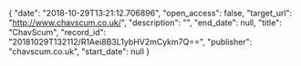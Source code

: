 {
  "date": "2018-10-29T13:21:12.706896", 
  "open_access": false, 
  "target_url": "http://www.chavscum.co.uk/", 
  "description": "", 
  "end_date": null, 
  "title": "ChavScum", 
  "record_id": "20181029T132112/R1Aei8B3L1ybHV2mCykm7Q==", 
  "publisher": "chavscum.co.uk", 
  "start_date": null
}

